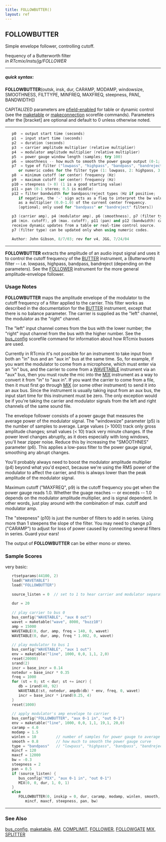 ```yaml
---
title: FOLLOWBUTTER()
layout: ref
---
```


## FOLLOWBUTTER

Simple envelope follower, controlling cutoff.

frequency of a Butterworth filter  
*in RTcmix/insts/jg/FOLLOWER*  
  

-----

##### quick syntax:

**FOLLOWBUTTER**(outsk, insk, dur, CARAMP, MODAMP, windowsize,
SMOOTHNESS, FILTTYPE, MINFREQ, MAXFREQ, steepness, PAN\[, BANDWIDTH\])

CAPITALIZED parameters are [pfield-enabled](pfield-enabled.html) for
table or dynamic control (see the
[maketable](../scorefile/maketable.html) or
[makeconnection](../scorefile/makeconnection.html) scorefile
commands). Parameters after the \[bracket\] are optional and default to
0 unless otherwise noted.

-----

  

```cpp
   p0  = output start time (seconds)
   p1  = input start time (seconds)
   p2  = duration (seconds)
   p3  = carrier amplitude multiplier (relative multiplier)
   p4  = modulator amplitude multiplier (relative multiplier)
   p5  = power gauge window length (samples; try 100)
   p6  = smoothness -- how much to smooth the power gauge output (0-1; try .8)
   p7  = type of filter ("lowpass", "highpass", "bandpass", "bandreject";
      or numeric codes for the filter type (1: lowpass, 2: highpass, 3: bandpass, 4: bandreject)
   p8  = minimum cutoff (or center) frequency (Hz)
   p9  = maximum cutoff (or center) frequency (Hz)
   p10 = steepness (> 0) (1 is a good starting value)
   p11 = pan (0-1 stereo; 0.5 is middle)
   p12 = filter bandwidth for bandpass/reject types (Hz if positive;
      if negative, the '-' sign acts as a flag to interpret the bw values
      as a multiplier (0.0-1.0) of the current center frequency.
      [optional; only used for "bandpass" or "bandreject" filters])

   p3 (carrier amp), p4 (modulator amp), p6 (smoothness), p7 (filter type),
   p8 (min. cutoff), p9 (max. cutoff), p11 (pan) and p12 (bandwidth) can
   receive dynamic updates from a table or real-time control source.
   p7 (filter type) can be updated only when using numeric codes.

   Author: John Gibson, 8/7/03; rev for v4, JGG, 7/24/04
```

  

-----

  
**FOLLOWBUTTER** extracts the amplitude of an audio input signal and
uses it to control the cutoff frequency of the [BUTTER](BUTTER.html)
instrument, a (Butterworth) filter -- i.e. lowpass, highpass, bandpass,
bandreject (depending on the parameters). See the
[FOLLOWER](FOLLOWER.html) instrument for the more general
amplitude-envelope follower.

### Usage Notes

**FOLLOWBUTTER** maps the amplitude envelope of the modulator to the
cutoff frequency of a filter applied to the carrier. This filter works
as described in the documentation for the [BUTTER](BUTTER.html)
instrument, except that there is no balance parameter. The carrier is
supplied as the "left" channel, the modulator as the "right" channel.

The "left" input channel comes from the bus with the lower number; the
"right" input channel from the bus with the higher number. See the
[bus\_config](../scorefile/bus_config.html) scorefile command for
information about how RTcmix busses are used.

Currently in RTcmix it's not possible for an instrument to take input
from both an "in" bus and an "aux in" bus at the same time. So, for
example, if you want the modulator to come from a microphone, which must
enter via an "in" bus, and the carrier to come from a
[WAVETABLE](WAVETABLE.html) instrument via an "aux" bus, then you must
route the mic into the [MIX](MIX.html) instrument as a way to convert it
from "in" to "aux in". If you want the carrier to come from a file, then
it must first go through [MIX](MIX.html) (or some other instrument) to
send it into an aux bus. Since the instrument is usually taking input
from an aux bus, the input start time for this instrument must be zero.
The only exception would be if you're taking the carrier and modulator
signals from the left and right channels of the same sound file.

The envelope follower consists of a power gauge that measures the
average power of the modulator signal. The "windowsize" parameter (p5)
is the number of samples to average. Large values (\> 1000) track only
gross amplitude changes; small values (\< 10) track very minute changes.
If the power level changes abruptly, as it does especially with long
windows, you'll hear zipper noise. Reduce this by increasing the
"SMOOTHNES" parameter (p6). This applies a low-pass filter to the power
gauge signal, smoothing any abrupt changes.

You'll probably always need to boost the modulator amplitude multiplier
(p4) beyond what you'd expect, because we're using the RMS power of the
modulator to affect the carrier, and this is always lower than the peak
amplitude of the modulator signal.

Maximum cutoff ("MAXFREQ", p9) is the cutoff frequency you get when the
power gauge reads 1.0. Whether the guage reaches -- or exceeds -- 1.0
depends on the modulator amplitude multiplier, and is signal dependent.
In other words, just play around with the combination of max. cutoff and
modulator amp.

The "steepness" (p10) is just the number of filters to add in series.
Using more than 1 steepens the slope of the filter. You may need to
change p3 ("CARAMP") to adjust for loss of power caused by connecting
several filters in series. Guard your ears\!

The output of **FOLLOWBUTTER** can be either mono or stereo.

### Sample Scores

very basic:

```cpp
   rtsetparams(44100, 2)
   load("WAVETABLE")
   load("FOLLOWBUTTER")
   
   source_listen = 0  // set to 1 to hear carrier and modulator separately
   
   dur = 20
   
   // play carrier to bus 0
   bus_config("WAVETABLE", "aux 0 out")
   wavet = maketable("wave", 8000, "buzz10")
   amp = 15000
   WAVETABLE(0, dur, amp, freq = 140, 0, wavet)
   WAVETABLE(0, dur, amp, freq * 1.002, 0, wavet)
   
   // play modulator to bus 1
   bus_config("WAVETABLE", "aux 1 out")
   env = maketable("line", 1000, 0,0, 1,1, 2,0)
   reset(20000)
   srand(2)
   incr = base_incr = 0.14
   notedur = base_incr * 0.35
   freq = 1000
   for (st = 0; st < dur; st += incr) {
      db = irand(40, 92)
      WAVETABLE(st, notedur, ampdb(db) * env, freq, 0, wavet)
      incr = base_incr * irand(0.25, 4)
   }
   reset(1000)
   
   // apply modulator's amp envelope to carrier
   bus_config("FOLLOWBUTTER", "aux 0-1 in", "out 0-1")
   env = maketable("line", 1000, 0,0, 1,1, 19,1, 20,0)
   caramp = 4.0
   modamp = 1.5
   winlen = 10         // number of samples for power gauge to average
   smooth = 0.8        // how much to smooth the power gauge curve
   type = "bandpass"   // "lowpass", "highpass", "bandpass", "bandreject"
   mincf = 120
   maxcf = 12000
   bw = -0.3
   steepness = 2
   pan = 0.5
   if (source_listen) {
      bus_config("MIX", "aux 0-1 in", "out 0-1")
      MIX(0, 0, dur, 1, 0, 1)
   }
   else
      FOLLOWBUTTER(0, inskip = 0, dur, caramp, modamp, winlen, smooth, type,
         mincf, maxcf, steepness, pan, bw)
```

  

-----

### See Also

[bus\_config](../scorefile/bus_config.html),
[maketable](../scorefile/maketable.html), [AM](AM.html),
[COMPLIMIT](COMPLIMIT.html), [FOLLOWER](FOLLOWER.html),
[FOLLOWGATE](FOLLOWGATE.html) [MIX](MIX.html), [SPLITTER](SPLITTER.html)
